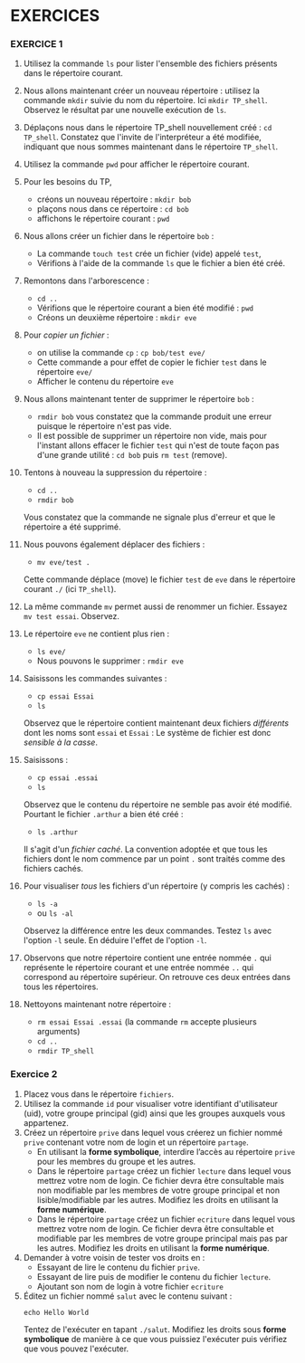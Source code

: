 EXERCICES
=========


### EXERCICE 1

1. Utilisez la commande `ls` pour lister l'ensemble des fichiers présents dans le 
   répertoire courant.
1. Nous allons maintenant créer un nouveau répertoire : utilisez la commande `mkdir` 
   suivie du nom du répertoire. Ici `mkdir TP_shell`. Observez le résultat par une nouvelle exécution de `ls`. 
1. Déplaçons nous dans le répertoire TP_shell nouvellement créé : `cd TP_shell`. Constatez que l'invite de l'interpréteur a été modifiée, indiquant que nous sommes maintenant dans le répertoire `TP_shell`.
1. Utilisez la commande `pwd` pour afficher le répertoire courant.
1. Pour les besoins du TP, 
   * créons un nouveau répertoire : `mkdir bob`
   * plaçons nous dans ce répertoire : `cd bob`
   * affichons le répertoire courant : `pwd`
1. Nous allons créer un fichier dans le répertoire `bob` :
   * La commande `touch test` crée un fichier (vide) appelé `test`,
   * Vérifions à l'aide de la commande `ls` que le fichier a bien été créé.
1. Remontons dans l'arborescence : 
   * `cd ..` 
   * Vérifions que le répertoire courant a bien été modifié : `pwd`
   * Créons un deuxième répertoire : `mkdir eve`
1. Pour *copier un fichier* :
   * on utilise la commande `cp` : `cp bob/test eve/`
   * Cette commande a pour effet de copier le fichier `test` dans le 
	 répertoire `eve/`
   * Afficher le contenu du répertoire `eve`
1. Nous allons maintenant tenter de supprimer le répertoire `bob` : 
   * `rmdir bob` vous constatez que la commande produit une erreur puisque le répertoire n'est pas vide.
   * Il est possible de supprimer un répertoire non vide, mais pour 
	 l'instant allons effacer le fichier `test` qui n'est de toute façon pas d'une grande utilité : `cd bob` puis `rm test` (remove).
1. Tentons à nouveau la suppression du répertoire : 
    * `cd ..` 
    * `rmdir bob`
	
	Vous constatez que la commande ne signale plus d'erreur et que le 
	répertoire a été supprimé.
1. Nous pouvons également déplacer des fichiers : 
    * `mv eve/test .`
   
   Cette commande déplace (move) le fichier `test` de `eve` dans 
   le répertoire courant `./` (ici `TP_shell`).
1. La même commande `mv` permet aussi de renommer un fichier. Essayez
   `mv test essai`. Observez. 
1. Le répertoire `eve` ne contient plus rien : 
   * `ls eve/` 
   * Nous pouvons le supprimer : `rmdir eve`
1. Saisissons les commandes suivantes :
   * `cp essai Essai`
   * `ls`
   
   Observez que le répertoire contient maintenant deux fichiers *différents*
   dont les noms sont `essai` et `Essai` : Le système de fichier est donc
   *sensible à la casse*.
1. Saisissons :
   * `cp essai .essai`
   * `ls`
   
   Observez que le contenu du répertoire ne semble pas avoir été modifié. Pourtant 
   le fichier `.arthur` a bien été créé :
   * `ls .arthur`
   
   Il s'agit d'un *fichier caché*. 
   La convention adoptée et que tous les fichiers dont le nom commence 
   par un point `.` sont traités comme des fichiers cachés.
1. Pour visualiser *tous* les fichiers d'un répertoire (y compris les cachés) :
   * `ls -a`
   * ou `ls -al` 
   
   Observez la différence entre les deux commandes. 
   Testez `ls` avec l'option `-l` seule. En déduire l'effet de l'option `-l`. 
1. Observons que notre répertoire contient une entrée nommée `.` qui représente 
   le répertoire courant et une entrée nommée `..` qui correspond au répertoire
   supérieur. On retrouve ces deux entrées dans tous les répertoires.
1. Nettoyons maintenant notre répertoire :
   * `rm essai Essai .essai` (la commande `rm` accepte plusieurs arguments)
   * `cd ..`
   * `rmdir TP_shell`
   
   

### Exercice 2
1. Placez vous dans le répertoire `fichiers`.
2. Utilisez la commande `id` pour visualiser votre identifiant
   d'utilisateur (uid), votre groupe principal (gid) ainsi que les
   groupes auxquels vous appartenez.
3.  Créez un répertoire `prive` dans lequel vous créerez un fichier
	nommé `prive` contenant votre nom de login et un répertoire `partage`.
	+ En utilisant la **forme symbolique**, interdire l’accès au
	répertoire `prive` pour les membres du groupe et les autres.
	+ Dans le répertoire `partage` créez un fichier `lecture` dans lequel
	vous mettrez votre nom de login. Ce fichier devra être consultable
	mais non modifiable par les membres de votre groupe principal et
	non lisible/modifiable par les autres. Modifiez les droits en
	utilisant la **forme numérique**.
	+ Dans le répertoire `partage` créez un fichier `ecriture` dans
	lequel vous mettrez votre nom de login. Ce fichier devra être
	consultable et modifiable par les membres de votre groupe
	principal mais pas par les autres. Modifiez les droits en
	utilisant la **forme numérique**.
4. Demander à votre voisin de tester vos droits en :
   + Essayant de lire le contenu du fichier `prive`.
   + Essayant de lire puis de modifier le contenu du fichier `lecture`.
   + Ajoutant son nom de login à votre fichier `ecriture`
5. Éditez un fichier nommé `salut` avec le contenu suivant :
   ```
   echo Hello World
   ```
   Tentez de l'exécuter en tapant `./salut`. Modifiez les droits sous
   **forme symbolique** de manière à ce que vous puissiez l'exécuter
   puis vérifiez que vous pouvez l'exécuter.
   

